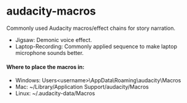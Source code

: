 # audacity-macros
Commonly used Audacity macros/effect chains for story narration.
- Jigsaw: Demonic voice effect.
- Laptop-Recording: Commonly applied sequence to make laptop microphone sounds better.

#### Where to place the macros in:
- Windows: Users\<username>\AppData\Roaming\audacity\Macros  
- Mac: ~/Library/Application Support/audacity/Macros  
- Linux: ~/.audacity-data/Macros  
